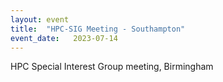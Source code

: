 ```yaml
---
layout: event
title:  "HPC-SIG Meeting - Southampton"
event_date:   2023-07-14
---
```


HPC Special Interest Group meeting, Birmingham
